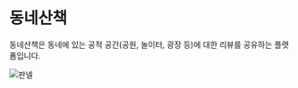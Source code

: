 # 동네산책
동네산책은 동네에 있는 공적 공간(공원, 놀이터, 광장 등)에 대한 리뷰를 공유하는 플랫폼입니다.

![판넬](https://user-images.githubusercontent.com/77039104/155873901-40245c76-440b-48a7-9ec6-735b6b1fcb9a.png)
